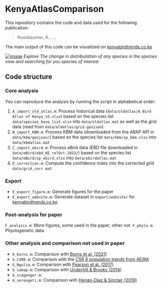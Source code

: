 # KenyaAtlasComparison

This repository contains the code and data used for the following publication:

> Nussbaumer, R., ....

The main output of this code can be visualized on [kenyabirdtrends.co.ke](https://kenyabirdtrends.co.ke/)

[![image](https://github.com/user-attachments/assets/7ebb2728-29a3-4171-ad4a-60d4aa79ac33)](https://kenyabirdtrends.co.ke/)
_Explore The change in distributation of any species in the species view and searching for you species of interest_


## Code structure

### Core analysis

You can reproduce the analysis by running the script in alphabetical order:

1. `A_import_old_atlas.m`: Process historical data (`data/oldatlas/A Bird Atlas of Kenya_v5.xlsx`) based on the species list `data/species_base_list.xlsx` into `data/oldatlas.mat` as well as the grid data (read from `data/oldatlas/grid.geojson`)
2. `B_import_KBM.m`: Process KBM data (downloaded from the ABAP API in `data/kbm/geojson/`) based on the species list `data/kbm/sp_kbm.xlsx` into `data/kbmatlas.mat`
3. `C_import_ebird.m`: Process eBird data (EBD file downloaded in `data/eBird/ebd_KE_relOct-2023/`) based on the species list `data/eBird/sp_ebird.xlsx` into `data/ebirdatlas.mat` 
4. `D_correction.m`: Compute the confidence index into the corrected grid `data/grid_corr.mat`

### Export

- `E_export_figure.m`: Generate figures for the paper
- `E_export_website.m`: Generate dataset in `export/website/` for [kenyabirdtrends.co.ke](https://kenyabirdtrends.co.ke/)

### Post-analysis for paper

`F_analysis.m`: More figures, some used in the paper, other not.
`F_phylo.m`: Phyologenetic data

### Other analysis and comparison not used in paper

- `G_burns.m`: Comparison with [Burns et al. (2021)](https://doi.org/10.1002/ece3.8282)
- `G_CSR8.m`: Comparison with the [CSR 8 population trends from AEWA](https://iwc.wetlands.org/index.php/aewatrends8)
- `G_Ngulia.m`: Comparison with [Pearson et al. (2017)](https://www.ajol.info/index.php/scopus/article/view/149917)
- `G_sabap.m`: Comparison with [Underhill & Brooks (2014)](https://journals.uct.ac.za/index.php/BO/article/view/235)
- `G_scagenger.m`: 
- `G_serengeti.m`: Comparison with [Henao-Diaz & Sinclair (2019)](https://doi.org/10.1002/ecy.2919)